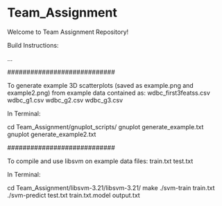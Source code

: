 # Team_Assignment

Welcome to Team Assignment Repository!

Build Instructions:

...

############################

To generate example 3D scatterplots (saved as example.png and example2.png) from example data contained as:
wdbc_first3featss.csv
wdbc_g1.csv
wdbc_g2.csv
wdbc_g3.csv

In Terminal:

cd Team_Assignment/gnuplot_scripts/
gnuplot generate_example.txt
gnuplot generate_example2.txt

############################

To compile and use libsvm on example data files:
train.txt
test.txt

In Terminal:

cd Team_Assignment/libsvm-3.21/libsvm-3.21/
make
./svm-train train.txt
./svm-predict test.txt train.txt.model output.txt
